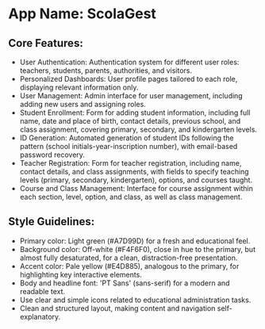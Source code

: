 # **App Name**: ScolaGest

## Core Features:

- User Authentication: Authentication system for different user roles: teachers, students, parents, authorities, and visitors.
- Personalized Dashboards: User profile pages tailored to each role, displaying relevant information only.
- User Management: Admin interface for user management, including adding new users and assigning roles.
- Student Enrollment: Form for adding student information, including full name, date and place of birth, contact details, previous school, and class assignment, covering primary, secondary, and kindergarten levels.
- ID Generation: Automated generation of student IDs following the pattern (school initials-year-inscription number), with email-based password recovery.
- Teacher Registration: Form for teacher registration, including name, contact details, and class assignments, with fields to specify teaching levels (primary, secondary, kindergarten), options, and courses taught.
- Course and Class Management: Interface for course assignment within each section, level, option, and class, as well as class management.

## Style Guidelines:

- Primary color: Light green (#A7D99D) for a fresh and educational feel.
- Background color: Off-white (#F4F6F0), close in hue to the primary, but almost fully desaturated, for a clean, distraction-free presentation.
- Accent color: Pale yellow (#E4D885), analogous to the primary, for highlighting key interactive elements.
- Body and headline font: 'PT Sans' (sans-serif) for a modern and readable text.
- Use clear and simple icons related to educational administration tasks.
- Clean and structured layout, making content and navigation self-explanatory.